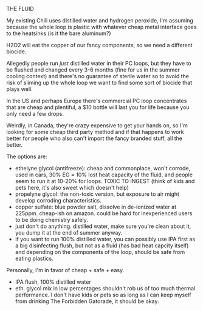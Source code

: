 
THE FLUID

My existing Chili uses distilled water and hydrogen peroxide, I'm assuming because the whole loop is plastic with whatever cheap metal interface goes to the heatsinks (is it the bare aluminum?)

H2O2 will eat the copper of our fancy components, so we need a different biocide.

Allegedly people run _just_ distilled water in their PC loops, but they have to be flushed and changed every 3-6 months (fine for us in the summer cooling context) and there's no guarantee of sterile water so to avoid the risk of sliming up the whole loop we want to find some sort of biocide that plays well.

In the US and perhaps Europe there's commercial PC loop concentrates that are cheap and plentiful, a $10 bottle will last you for life because you only need a few drops.

Weirdly, in Canada, they're crazy expensive to get your hands on, so I'm looking for some cheap third party method and if that happens to work better for people who also can't import the fancy branded stuff, all the better.

The options are:

- ethelyne glycol (antifreeze): cheap and commonplace, won't corrode, used in cars, 30% EG = 10% lost heat capacity of the fluid, and people seem to run it at 10-20% for loops. TOXIC TO INGEST (think of kids and pets here, it's also sweet which doesn't help)
- propelyne glycol: the non-toxic version, but exposure to air might develop corroding characteristics.
- copper sulfate: blue powder salt, dissolve in de-ionized water at 225ppm. cheap-ish on amazon. could be hard for inexperienced users to be doing chemistry safely.
- just don't do anything. distilled water, make sure you're clean about it, you dump it at the end of summer anyway.
- if you want to run 100% distilled water, you can possibly use IPA first as a big disinfecting flush, but not as a fluid (has bad heat capcity itself) and depending on the components of the loop, should be safe from eating plastics.

Personally, I'm in favor of cheap + safe + easy.

- IPA flush, 100% distilled water
- eth. glycol mix in low percentages shouldn't rob us of too much thermal performance. I don't have kids or pets so as long as I can keep myself from drinking The Forbidden Gatorade, it should be okay.
